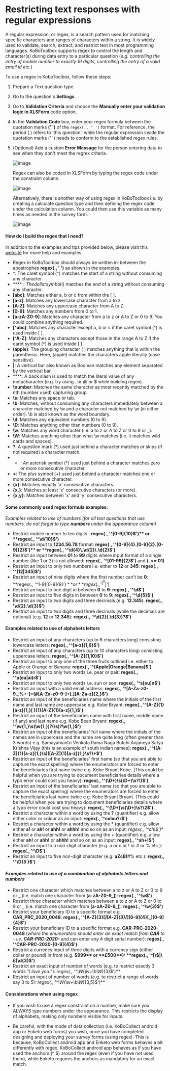 # Restricting text responses with regular expressions

A regular expression, or regex, is a search pattern used for matching specific characters and ranges of characters within a string. It is widely used to validate, search, extract, and restrict text in most programming languages. KoBoToolbox supports regex to control the length and character(s) during data entry to a particular question (_e.g. controlling the entry of mobile number to exactly 10 digits, controlling the entry of a valid email id etc._) 

To use a regex in KoboToolbox, follow these steps:

1. Prepare a Text question type.

2. Go to the question's **Settings**.

3. Go to **Validation Criteria** and choose the **Manually enter your validation logic in XLSForm** code option.

4. In the **Validation Code** box, enter your regex formula between the quotation marks **(' ')** of the `regex(., ' ')` format. For reference, the period (.) refers to 'this question', while the regular expression inside the quotation marks (' ') needs to conform to the established regex rules. 

5. (Optional) Add a custom **Error Message** for the person entering data to see when they don't meet the regrex criteria. 

    ![image](/images/restrict_responses/regrex.jpg)  
    
    Regex can also be coded in XLSForm by typing the regex code under the constraint column. 
    
    ![image](/images/restrict_responses/xls_constraint.png)  
    
    Alternatively, there is another way of using regex in KoBoToolbox i.e. by creating a calculate question type and then defining the regex code under the calculation column. You could then use this variable as many times as needed in the survey form. 
    
    ![image](/images/restrict_responses/xls_calculation.png) 
    
#### How do I build the regex that I need?
In addition to the examples and tips provided below, please visit this [website](http://www.regexr.com) for more help and examples.

* Regex in KoBoToolbox should always be written in-between the apostrophes **regex(., ' ')** as shown in the examples. 
* ^: The caret symbol (^) matches the start of a string without consuming any character.
* **$**: The dollar symbol ($) matches the end of a string without consuming any character.
* **[abc]**: Matches either a, b or c from within the [ ]. 
* **[a-z]**: Matches any lowercase character from a to z.
* **[A-Z]**: Matches any uppercase character from A to Z.
* **[0-9]**: Matches any numbers from 0 to 1.
* **[a-zA-Z0-9]**: Matches any character from a to z or A to Z or 0 to 9. You could combine anything required.
* **[^abc]**: Matches any character except a, b or c if the caret symbol (^) is used inside [ ]. 
* **[^A-Z]**: Matches any characters except those in the range A to Z if the caret symbol (^) is used inside [ ]. 
* **(apple)**: The grouping character ( ) matches anything that is within the parenthesis. Here, (apple) matches the characters apple literally (case sensitive).
* **|**: A vertical bar also known as Boolean matches any element separated by the vertical bar.
* **\**: A back slash is used to match the literal value of any metacharacter (e.g. try using \. or \@ or \$ while building regex).
* **\number**: Matches the same character as most recently matched by the nth (number used) capturing group.
* **\s**: Matches any space or tab.
* **\b**: Matches, without consuming any characters immediately between a character matched by \w and a character not matched by \w (in either order). \b is also known as the word boundary.
* **\d**: Matches any equivalent numbers (0 to 9).
* **\D**: Matches anything other than numbers (0 to 9).
* **\w**: Matches any word character (i.e. a to z or A to Z or 0 to 9 or _). 
* **\W**: Matches anything other than what \w matches (i.e. it matches wild cards and spaces).
* **?**: A question mark (?) used just behind a character matches or skips (if not required) a character match. 
* * : An asterisk symbol (*) used just behind a character matches zero or more consecutive character. 
* **+**: The plus symbol (+) used just behind a character matches one or more consecutive character.
* **{x}**: Matches exactly 'x' consecutive characters. 
* **{x,}**: Matches at least 'x' consecutive characters (or more).
* **{x,y}**: Matches between 'x' and 'y' consecutive characters.

#### Some commonly used regex formula examples:

_Examples related to use of numbers (for all text questions that use numbers, do not forget to type **numbers** under the appearance column)_

* Restrict mobile number to ten digits : **regex(., '^[0-9]{10}$')** or **regex(., '^\d{10}$')**
* Restrict an input to **1234.56.78** format: **regex(., '^[0-9]{4}.[0-9]{2}.[0-9]{2}$')** or **regex(., '^\d{4}\.\d{2}\.\d{2}$')**
* Restrict an input between **01** to **99** digits where input format of a single number (like 1 or 2) is not allowed: **regex(., '^[01-99]{2}$')** and **(. >= 01)**
* Restrict an input to only two numbers i.e. either to **12** or **345**: **regex(., '^(12|345)$')**
* Restrict an input of nine digits where the first number can't be **0**: **regex(., '^1-9][0-9]{8}$')** or **regex(., '^[^0$]')
* Restrict an input to one digit in between **0** to **9**: **regex(., '^\d$')**
* Restrict an input to five digits in between **0** to **9**: **regex(., '^\d{5}$')**
* Restrict an input to two digits and three decimals (e.g. **12.345**): **regex(., '\d{2}\.\d{3}$')**
* Restrict an input to two digits and three decimals (while the decimals are optional) (e.g. **12** or **12.345**): **regex(., '^\d{2}(\.\d{3})?$')**

#### Examples related to use of alphabets letters

* Restrict an input of any characters (up to 6 characters long) consisting lowercase letters: **regex(., '^[a-z]{1,6}$')**
* Restrict an input of any characters (up to 10 characters long) consisting uppercase letters: **regex(., '^[A-Z]{1,10}$')**
* Restrict an input to only one of the three fruits outlined i.e. either to Apple or Orange or Banana: **regex(., '^(Apple|Orange|Banana)$')**
* Restrict an input to only two words i.e. pear or pair: **regex(., '^p(ea|ai)r$')**
* Restrict an input to only two words i.e. sun or son: **regex(., '^s[ou]n$')**
* Restrict an input with a valid email address: **regex(., '^[A-Za-z0-9._%+-]+@[A-Za-z0-9-]+[.][A-Za-z]{2,}$')**
* Restrict an input of the beneficiaries name where the initials of the first name and last name are uppercase e.g. Kobe Bryant: **regex(., '^[A-Z]{1}[a-z]{1,}[ ]{1}[A-Z]{1}[a-z]{1,}$')**
* Restrict an input of the beneficiaries name with first name, middle name (if any) and last name e.g. Kobe Bean Bryant: **regex(., '^\w{1,}\s(\w{1,})?(\s)?\w{1,}$')**
* Restrict an input of the beneficiaries' full name where the initials of the names are in uppercase and the name are quite long (often greater than 3 words) e.g. Samayamantri Venkata Rama Naga Butchi Anjaneya Satya Krishna Vijay (this is an example of south Indian names): **regex(., '^([A-Z]{1}[a-z]{1,}\s)([A-Z]{1}[a-z]{1,}\s?)+$')**
* Restrict an input of the beneficiaries' first name (so that you are able to capture the exact spelling) where the enumerators are forced to enter the beneficiaries first name twice e.g. Kobe Bryant Kobe. (This could be helpful when you are trying to document beneficiaries details where a typo error could cost you heavy): **regex(., '^(\D+)\s(\D+)\s?\1$')**
* Restrict an input of the beneficiaries' last name (so that you are able to capture the exact spelling) where the enumerators are forced to enter the beneficiaries last name twice e.g. Kobe Bryant Bryant. (This could be helpful when you are trying to document beneficiaries details where a typo error could cost you heavy): **regex(., '^(\D+)\s(\D+)\s?\2$')**
* Restrict a character within a word by using the **?** (quantifier) e.g. allow either color or colour as an input: **regex(., '^colou?r$')**
* Restrict a character within a word by using the * (quantifier) e.g. allow either **a!** or **ah!** or **ahh!** or **ahhh!** and so on as an input: **regex(., '^ah*!$')** 
* Restrict a character within a word by using the + (quantifier) e.g. allow either **ah!** or **ahh!** or **ahhh!** and so on as an input: **regex(., '^ah+!$')**
* Restrict an input to a non-digit character (e.g. a or c or ! or # or % etc.): **regex(., '^\D$')**
* Restrict an input to five non-digit character (e.g. **aZcB!**#% etc.): **regex(., '^\D{5 }$')**

#### _Examples related to use of a combination of alphabets letters and numbers_

* Restrict one character which matches between a to z or A to Z or 0 to 9 or _ (i.e. match one character from **[a-zA-Z0-9_]**): **regex(., '^\w$')**
* Restrict three character which matches between a to z or A to Z or 0 to 9 or _ (i.e. match one character from **[a-zA-Z0-9_]**): **regex(., '^\w{3}$')**
* Restrict your beneficiary ID to a specific format e.g. **CAR_PRC_2020_0048**: **regex(., '^[A-Z]{3}[_][A-Z]{3}[_][0-9]{4}[_][0-9]{4}$')**
* Restrict your beneficiary ID to a specific format e.g. **CAR-PRC-2020-0048** (_where the enumerators should enter an exact match from **CAR** to - i.e. **CAR-PRC-2020-**_ and can enter any 4 digit serial number): **regex(., '^CAR-PRC-2020-[0-9]{4}$')**
* Restrict a currency input of three digits with a currency sign (either dollar or pound) in front (e.g. **$999** or **£500**): **regex(., '^[\$|\£]\d{3}$')**
* Restrict an exact input of number of words (e.g. to restrict exactly 3 words "_I love you._"): **regex(., '^\W*(\w+\b\W*){3}$')**
* Restrict an input of number of words (e.g. to restrict a range of words say 3 to 5): **regex(., '^\W*(\w+\b\W*){3,5}$')**

#### Considerations when using regex

* If you wish to use a regex constraint on a number, make sure you ALWAYS type numbers under the appearance. This restricts the display of alphabets, making only numbers visible for inputs.

* Be careful, with the mode of data collection (i.e. KoBoCollect android app or Enketo web forms) you wish, once you have completed designing and deploying your survey forms (using regex). This is because, KoBoCollect android app and Enketo web forms behaves a bit differently with regex. KoBoCollect android app behaves as if you have used the anchors (^ $) around the regex (even if you have not used them), while Enketo requires the anchors as mandatory for an exact match.
